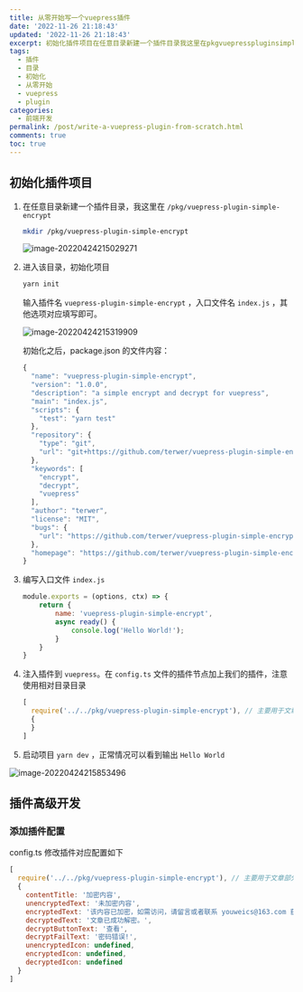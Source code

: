 ```yaml
---
title: 从零开始写一个vuepress插件
date: '2022-11-26 21:18:43'
updated: '2022-11-26 21:18:43'
excerpt: 初始化插件项目在任意目录新建一个插件目录我这里在pkgvuepresspluginsimpleencryptmkdirpkgvuepresspluginsimpleencrypt进入该目录初始化项目yarninit输入插件名vuepresspluginsimpleencrypt入口文件名indexjs其他选项对应填写即可。初始化之后packagejson的文件内容_{_{}_{}_[]_{}}编写入口文件indexjsmoduleexports=(optionsctx)={return{name_vuep
tags:
  - 插件
  - 目录
  - 初始化
  - 从零开始
  - vuepress
  - plugin
categories:
  - 前端开发
permalink: /post/write-a-vuepress-plugin-from-scratch.html
comments: true
toc: true
---
```

## 初始化插件项目

1. 在任意目录新建一个插件目录，我这里在 `/pkg/vuepress-plugin-simple-encrypt`

   ```bash
   mkdir /pkg/vuepress-plugin-simple-encrypt
   ```

   ![image-20220424215029271](https://img1.terwer.space/image-20220424215029271.png)
2. 进入该目录，初始化项目

   ```bash
   yarn init
   ```

   输入插件名 `vuepress-plugin-simple-encrypt` ，入口文件名 `index.js` ，其他选项对应填写即可。

   ![image-20220424215319909](https://img1.terwer.space/image-20220424215319909.png)

   初始化之后，package.json 的文件内容：

   ```javascript
   {
     "name": "vuepress-plugin-simple-encrypt",
     "version": "1.0.0",
     "description": "a simple encrypt and decrypt for vuepress",
     "main": "index.js",
     "scripts": {
       "test": "yarn test"
     },
     "repository": {
       "type": "git",
       "url": "git+https://github.com/terwer/vuepress-plugin-simple-encrypt.git"
     },
     "keywords": [
       "encrypt",
       "decrypt",
       "vuepress"
     ],
     "author": "terwer",
     "license": "MIT",
     "bugs": {
       "url": "https://github.com/terwer/vuepress-plugin-simple-encrypt/issues"
     },
     "homepage": "https://github.com/terwer/vuepress-plugin-simple-encrypt#readme"
   }
   ```
3. 编写入口文件 `index.js`

   ```javascript
   module.exports = (options, ctx) => {
       return {
           name: 'vuepress-plugin-simple-encrypt',
           async ready() {
               console.log('Hello World!');
           }
       }
   }
   ```
4. 注入插件到 `vuepress`。在 `config.ts` 文件的插件节点加上我们的插件，注意使用相对目录目录

   ```javascript
   [
     require('../../pkg/vuepress-plugin-simple-encrypt'), // 主要用于文章部分加密
     {
     }
   ]
   ```
5. 启动项目 `yarn dev` ，正常情况可以看到输出 `Hello World`

![image-20220424215853496](https://img1.terwer.space/image-20220424215853496.png)

## 插件高级开发

### 添加插件配置

config.ts 修改插件对应配置如下

```javascript
[
  require('../../pkg/vuepress-plugin-simple-encrypt'), // 主要用于文章部分加密
  {
    contentTitle: '加密内容',
    unencryptedText: '未加密内容',
    encryptedText: '该内容已加密，如需访问，请留言或者联系 youweics@163.com 获取密码。',
    decryptedText: '文章已成功解密。',
    decryptButtonText: '查看',
    decryptFailText: '密码错误!',
    unencryptedIcon: undefined,
    encryptedIcon: undefined,
    decryptedIcon: undefined
  }
]
```